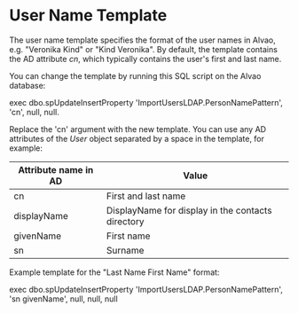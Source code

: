 # User Name Template
     
The user name template specifies the format of the user names in Alvao, e.g. "Veronika Kind" or "Kind Veronika".  By default, the template contains the AD attribute *cn*, which typically contains the user's first and last name.
     
You can change the template by running this SQL script on the Alvao database:
     
exec dbo.spUpdateInsertProperty 'ImportUsersLDAP.PersonNamePattern', 'cn', null, null.
     
Replace the 'cn' argument with the new template. You can use any AD attributes of the *User* object separated by a space in the template, for example:

| Attribute name in AD | Value |
| --- | --- |
| cn | First and last name |
| displayName | DisplayName for display in the contacts directory |
| givenName | First name |
| sn | Surname |

Example template for the "Last Name First Name" format:
     
exec dbo.spUpdateInsertProperty 'ImportUsersLDAP.PersonNamePattern', 'sn givenName', null, null, null
